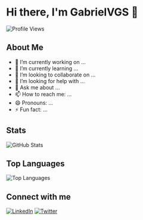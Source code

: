 # Hi there, I'm GabrielVGS 👋

![Profile Views](https://komarev.com/ghpvc/?username=GabrielVGS)

## About Me

- 🔭 I’m currently working on ...
- 🌱 I’m currently learning ...
- 👯 I’m looking to collaborate on ...
- 🤔 I’m looking for help with ...
- 💬 Ask me about ...
- 📫 How to reach me: ...
- 😄 Pronouns: ...
- ⚡ Fun fact: ...

## Stats

![GitHub Stats](https://github-readme-stats.vercel.app/api?username=GabrielVGS&show_icons=true&theme=radical)

## Top Languages

![Top Languages](https://github-readme-stats.vercel.app/api/top-langs/?username=GabrielVGS&layout=compact&theme=radical)

## Connect with me

[![LinkedIn](https://img.shields.io/badge/LinkedIn-0077B5?style=for-the-badge&logo=linkedin&logoColor=white)](https://linkedin.com/in/yourusername)
[![Twitter](https://img.shields.io/badge/Twitter-1DA1F2?style=for-the-badge&logo=twitter&logoColor=white)](https://twitter.com/yourusername)
